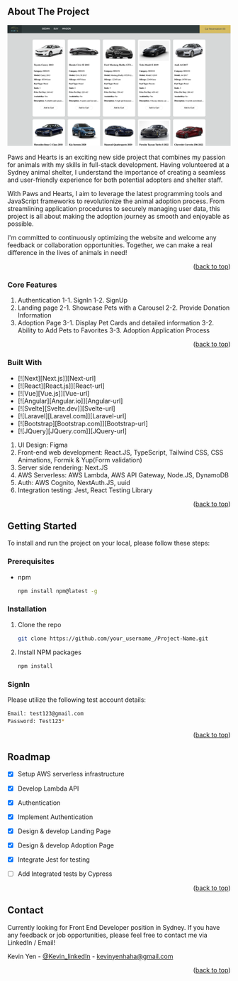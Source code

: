 ## About The Project

![Alt text](https://github.com/kevinyen83/OnlineCarRentalSystem/blob/main/client/screenshots/homepage.png)

Paws and Hearts is an exciting new side project that combines my passion for animals with my skills in full-stack development. Having volunteered at a Sydney animal shelter, I understand the importance of creating a seamless and user-friendly experience for both potential adopters and shelter staff.

With Paws and Hearts, I aim to leverage the latest programming tools and JavaScript frameworks to revolutionize the animal adoption process. From streamlining application procedures to securely managing user data, this project is all about making the adoption journey as smooth and enjoyable as possible.

I'm committed to continuously optimizing the website and welcome any feedback or collaboration opportunities. Together, we can make a real difference in the lives of animals in need!

<p align="right">(<a href="#readme-top">back to top</a>)</p>


### Core Features
1. Authentication
    1-1. SignIn
    1-2. SignUp
2. Landing page
    2-1. Showcase Pets with a Carousel
    2-2. Provide Donation Information
3. Adoption Page
    3-1. Display Pet Cards and detailed information 
    3-2. Ability to Add Pets to Favorites
    3-3. Adoption Application Process

<p align="right">(<a href="#readme-top">back to top</a>)</p>


### Built With

* [![Next][Next.js]][Next-url]
* [![React][React.js]][React-url]
* [![Vue][Vue.js]][Vue-url]
* [![Angular][Angular.io]][Angular-url]
* [![Svelte][Svelte.dev]][Svelte-url]
* [![Laravel][Laravel.com]][Laravel-url]
* [![Bootstrap][Bootstrap.com]][Bootstrap-url]
* [![JQuery][JQuery.com]][JQuery-url]

1. UI Design: Figma
2. Front-end web development: React.JS, TypeScript, Tailwind CSS, CSS Animations, Formik & Yup(Form validation)
3. Server side rendering: Next.JS
4. AWS Serverless: AWS Lambda, AWS API Gateway, Node.JS, DynamoDB
5. Auth: AWS Cognito, NextAuth.JS, uuid
6. Integration testing: Jest, React Testing Library

<p align="right">(<a href="#readme-top">back to top</a>)</p>



## Getting Started

To install and run the project on your local, please follow these steps:

### Prerequisites

* npm
  ```sh
  npm install npm@latest -g
  ```

### Installation

1. Clone the repo
   ```sh
   git clone https://github.com/your_username_/Project-Name.git
   ```
2. Install NPM packages
   ```sh
   npm install
   ```

### SignIn
Please utilize the following test account details:
   ```sh
   Email: test123@gmail.com
   Password: Test123*
   ```


<p align="right">(<a href="#readme-top">back to top</a>)</p>


## Roadmap

- [x] Setup AWS serverless infrastructure
- [x] Develop Lambda API
- [x] Authentication
- [x] Implement Authentication
- [x] Design & develop Landing Page
- [x] Design & develop Adoption Page
- [x] Integrate Jest for testing
- [ ] Add Integrated tests by Cypress


<p align="right">(<a href="#readme-top">back to top</a>)</p>


## Contact
Currently looking for Front End Developer position in Sydney.
If you have any feedback or job opportunities, please feel free to contact me via LinkedIn / Email!

Kevin Yen - [@Kevin_linkedIn](https://www.linkedin.com/in/kerwinyen83/) - kevinyenhaha@gmail.com


<p align="right">(<a href="#readme-top">back to top</a>)</p>